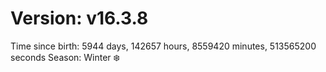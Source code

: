# Version: v16.3.8
Time since birth: 5944 days, 142657 hours, 8559420 minutes, 513565200 seconds
Season: Winter ❄️
